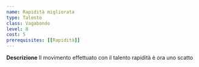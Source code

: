 ```yaml
---
name: Rapidità migliorata
type: Talento
class: Vagabondo
level: 8
cost: 5
prerequisites: [[Rapidità]]
---
```


**Descrizione**
Il movimento effettuato con il talento rapidità è ora uno scatto
